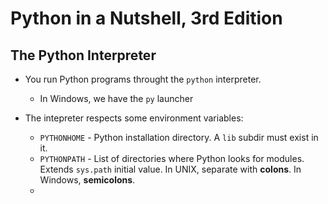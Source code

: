 # Python in a Nutshell, 3rd Edition

## The Python Interpreter

- You run Python programs throught the `python` interpreter.
    - In Windows, we have the `py` launcher

- The intepreter respects some environment variables:
    - `PYTHONHOME` - Python installation directory. A `lib` subdir must exist in it.
    - `PYTHONPATH` - List of directories where Python looks for modules. Extends `sys.path` initial value. In UNIX, separate with **colons**. In Windows, **semicolons**.
    - 